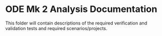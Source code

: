 # ODE Mk 2 Analysis Documentation
This folder will contain descriptions of the required verification and validation tests and required scenarios/projects. 
